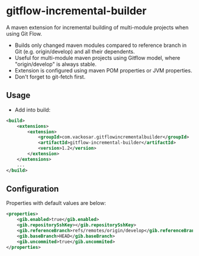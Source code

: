 # gitflow-incremental-builder

A maven extension for incremental building of multi-module projects when using Git Flow.
- Builds only changed maven modules compared to reference branch in Git (e.g. origin/develop) and all their dependents.
- Useful for multi-module maven projects using Gitflow model, where "origin/develop" is always stable.
- Extension is configured using maven POM properties or JVM properties.
- Don't forget to git-fetch first.

## Usage

- Add into build:
```xml
<build>
    <extensions>
        <extension>
            <groupId>com.vackosar.gitflowincrementalbuilder</groupId>
            <artifactId>gitflow-incremental-builder</artifactId>
            <version>1.2</version>
        </extension>
    </extensions>
    ...
</build>
```
## Configuration

Properties with default values are below:
```xml
<properties>
    <gib.enabled>true</gib.enabled>
    <gib.repositorySshKey></gib.repositorySshKey>
    <gib.referenceBranch>refs/remotes/origin/develop</gib.referenceBranch>
    <gib.baseBranch>HEAD</gib.baseBranch>
    <gib.uncommited>true</gib.uncommited>
</properties>
```
